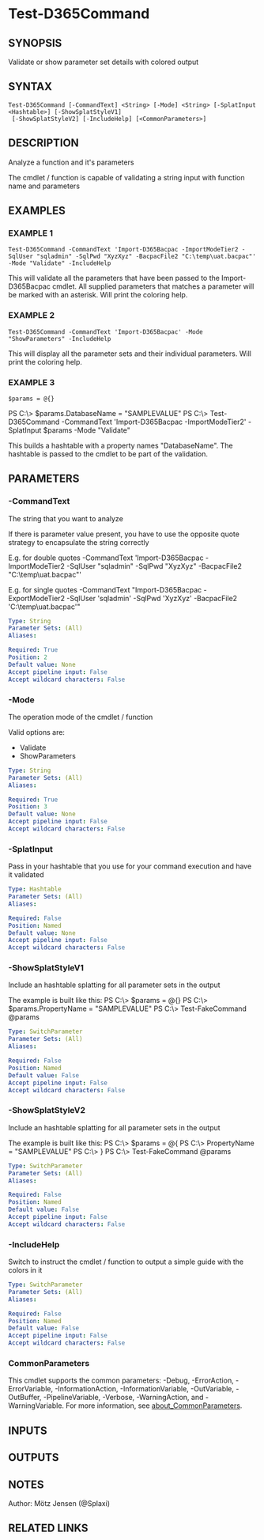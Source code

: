 ﻿---
external help file: d365fo.tools-help.xml
Module Name: d365fo.tools
online version:
schema: 2.0.0
---

# Test-D365Command

## SYNOPSIS
Validate or show parameter set details with colored output

## SYNTAX

```
Test-D365Command [-CommandText] <String> [-Mode] <String> [-SplatInput <Hashtable>] [-ShowSplatStyleV1]
 [-ShowSplatStyleV2] [-IncludeHelp] [<CommonParameters>]
```

## DESCRIPTION
Analyze a function and it's parameters

The cmdlet / function is capable of validating a string input with function name and parameters

## EXAMPLES

### EXAMPLE 1
```
Test-D365Command -CommandText 'Import-D365Bacpac -ImportModeTier2 -SqlUser "sqladmin" -SqlPwd "XyzXyz" -BacpacFile2 "C:\temp\uat.bacpac"' -Mode "Validate" -IncludeHelp
```

This will validate all the parameters that have been passed to the Import-D365Bacpac cmdlet.
All supplied parameters that matches a parameter will be marked with an asterisk.
Will print the coloring help.

### EXAMPLE 2
```
Test-D365Command -CommandText 'Import-D365Bacpac' -Mode "ShowParameters" -IncludeHelp
```

This will display all the parameter sets and their individual parameters.
Will print the coloring help.

### EXAMPLE 3
```
$params = @{}
```

PS C:\\\> $params.DatabaseName = "SAMPLEVALUE"
PS C:\\\> Test-D365Command -CommandText 'Import-D365Bacpac -ImportModeTier2' -SplatInput $params -Mode "Validate"

This builds a hashtable with a property names "DatabaseName".
The hashtable is passed to the cmdlet to be part of the validation.

## PARAMETERS

### -CommandText
The string that you want to analyze

If there is parameter value present, you have to use the opposite quote strategy to encapsulate the string correctly

E.g.
for double quotes
-CommandText 'Import-D365Bacpac -ImportModeTier2 -SqlUser "sqladmin" -SqlPwd "XyzXyz" -BacpacFile2 "C:\temp\uat.bacpac"'

E.g.
for single quotes
-CommandText "Import-D365Bacpac -ExportModeTier2 -SqlUser 'sqladmin' -SqlPwd 'XyzXyz' -BacpacFile2 'C:\temp\uat.bacpac'"

```yaml
Type: String
Parameter Sets: (All)
Aliases:

Required: True
Position: 2
Default value: None
Accept pipeline input: False
Accept wildcard characters: False
```

### -Mode
The operation mode of the cmdlet / function

Valid options are:
- Validate
- ShowParameters

```yaml
Type: String
Parameter Sets: (All)
Aliases:

Required: True
Position: 3
Default value: None
Accept pipeline input: False
Accept wildcard characters: False
```

### -SplatInput
Pass in your hashtable that you use for your command execution and have it validated

```yaml
Type: Hashtable
Parameter Sets: (All)
Aliases:

Required: False
Position: Named
Default value: None
Accept pipeline input: False
Accept wildcard characters: False
```

### -ShowSplatStyleV1
Include an hashtable splatting for all parameter sets in the output

The example is built like this:
PS C:\\\> $params = @{}
PS C:\\\> $params.PropertyName = "SAMPLEVALUE"
PS C:\\\> Test-FakeCommand @params

```yaml
Type: SwitchParameter
Parameter Sets: (All)
Aliases:

Required: False
Position: Named
Default value: False
Accept pipeline input: False
Accept wildcard characters: False
```

### -ShowSplatStyleV2
Include an hashtable splatting for all parameter sets in the output

The example is built like this:
PS C:\\\> $params = @{
PS C:\\\> PropertyName = "SAMPLEVALUE"
PS C:\\\> }
PS C:\\\> Test-FakeCommand @params

```yaml
Type: SwitchParameter
Parameter Sets: (All)
Aliases:

Required: False
Position: Named
Default value: False
Accept pipeline input: False
Accept wildcard characters: False
```

### -IncludeHelp
Switch to instruct the cmdlet / function to output a simple guide with the colors in it

```yaml
Type: SwitchParameter
Parameter Sets: (All)
Aliases:

Required: False
Position: Named
Default value: False
Accept pipeline input: False
Accept wildcard characters: False
```

### CommonParameters
This cmdlet supports the common parameters: -Debug, -ErrorAction, -ErrorVariable, -InformationAction, -InformationVariable, -OutVariable, -OutBuffer, -PipelineVariable, -Verbose, -WarningAction, and -WarningVariable. For more information, see [about_CommonParameters](http://go.microsoft.com/fwlink/?LinkID=113216).

## INPUTS

## OUTPUTS

## NOTES
Author: Mötz Jensen (@Splaxi)

## RELATED LINKS

